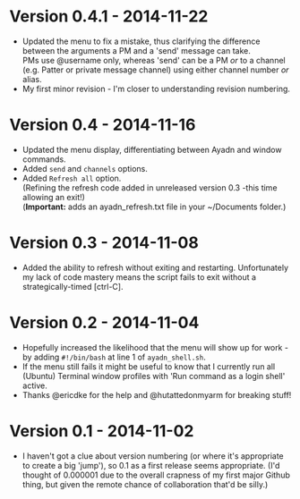 # Version 0.4.1 - 2014-11-22
* Updated the menu to fix a mistake, thus clarifying the difference between the arguments a PM and a 'send' message can take.   
  PMs use @username only, whereas 'send' can be a PM *or* to a channel (e.g. Patter or private message channel) using either channel number *or* alias.
* My first minor revision - I'm closer to understanding revision numbering.

# Version 0.4 - 2014-11-16
* Updated the menu display, differentiating between Ayadn and window commands.
* Added `send` and `channels` options.
* Added `Refresh all` option.   
  (Refining the refresh code added in unreleased version 0.3 -this time allowing an exit!)   
  (**Important:** adds an ayadn_refresh.txt file in your ~/Documents folder.)

# Version 0.3 - 2014-11-08
* Added the ability to refresh without exiting and restarting. Unfortunately my lack of code mastery means the script fails to exit without a strategically-timed [ctrl-C].

# Version 0.2 - 2014-11-04
* Hopefully increased the likelihood that the menu will show up for work - by adding `#!/bin/bash` at line 1 of `ayadn_shell.sh`.
* If the menu still fails it might be useful to know that I currently run all (Ubuntu) Terminal window profiles with 'Run command as a login shell' active.
* Thanks @ericdke for the help and @hutattedonmyarm for breaking stuff!

# Version 0.1 - 2014-11-02
* I haven't got a clue about version numbering (or where it's appropriate to create a big 'jump'), so 0.1 as a first release seems appropriate. (I'd thought of 0.000001 due to the overall crapness of my first major Github thing, but given the remote chance of collaboration that'd be silly.)

